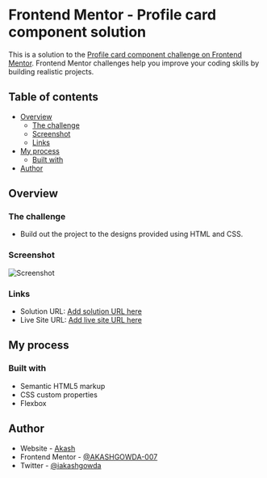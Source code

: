 # Frontend Mentor - Profile card component solution

This is a solution to the [Profile card component challenge on Frontend Mentor](https://www.frontendmentor.io/challenges/profile-card-component-cfArpWshJ). Frontend Mentor challenges help you improve your coding skills by building realistic projects. 

## Table of contents

- [Overview](#overview)
  - [The challenge](#the-challenge)
  - [Screenshot](#screenshot)
  - [Links](#links)
- [My process](#my-process)
  - [Built with](#built-with)
- [Author](#author)

## Overview

### The challenge

- Build out the project to the designs provided using HTML and CSS.

### Screenshot
![Screenshot](../profile-card-component-main/Screenshot.PNG)


### Links

- Solution URL: [Add solution URL here](https://your-solution-url.com)
- Live Site URL: [Add live site URL here](https://your-live-site-url.com)

## My process

### Built with

- Semantic HTML5 markup
- CSS custom properties
- Flexbox

## Author

- Website - [Akash](https://akash-portfolio-website.netlify.app/)
- Frontend Mentor - [@AKASHGOWDA-007](https://www.frontendmentor.io/profile/AKASHGOWDA-007)
- Twitter - [@iakashgowda](https://twitter.com/iakashgowda)
